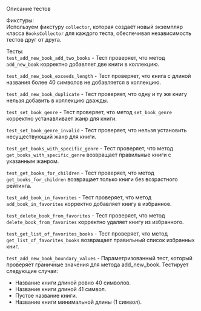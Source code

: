 Описание тестов

Фикстуры:<br>
Используем фикстуру `collector`, которая создаёт новый экземпляр класса `BooksCollector` для каждого теста, обеспечивая независимость тестов друг от друга.

Тесты:<br>
`test_add_new_book_add_two_books` -
Тест проверяет, что метод `add_new_book` корректно добавляет две книги в коллекцию.

`test_add_new_book_exceeds_length` - Тест проверяет, что книга с длиной названия более 40 символов не добавляется в коллекцию.

`test_add_new_book_duplicate` - 
Тест проверяет, что одну и ту же книгу нельзя добавить в коллекцию дважды.

`test_set_book_genre` - 
Тест проверяет, что метод `set_book_genre` корректно устанавливает жанр для книги.

`test_set_book_genre_invalid` - 
Тест проверяет, что нельзя установить несуществующий жанр для книги.

`test_get_books_with_specific_genre` - 
Тест проверяет, что метод `get_books_with_specific_genre` возвращает правильные книги с указанным жанром.

`test_get_books_for_children` - 
Тест проверяет, что метод `get_books_for_children` возвращает только книги без возрастного рейтинга.

`test_add_book_in_favorites` - 
Тест проверяет, что метод `add_book_in_favorites` корректно добавляет книгу в избранное.

`test_delete_book_from_favorites` - 
Тест проверяет, что метод `delete_book_from_favorites` корректно удаляет книгу из избранного.

`test_get_list_of_favorites_books` - 
Тест проверяет, что метод `get_list_of_favorites_books` возвращает правильный список избранных книг.

`test_add_new_book_boundary_values` - 
Параметризованный тест, который проверяет граничные значения для метода add_new_book. Тестирует следующие случаи:
- Название книги длиной ровно 40 символов.
- Название книги длиной 41 символ.
- Пустое название книги.
- Название книги минимальной длины (1 символ).